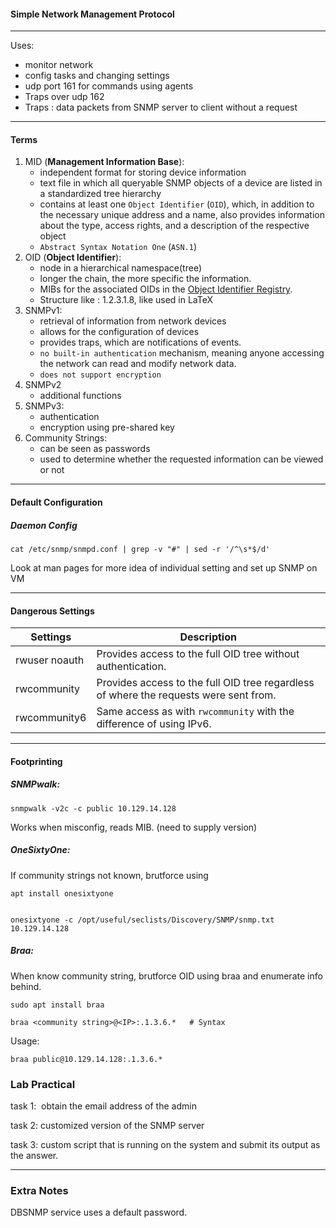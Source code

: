 #### Simple Network Management Protocol

---

Uses:
- monitor network
- config tasks and changing settings
- udp port 161 for commands using agents
- Traps over udp 162
- Traps : data packets from SNMP server to client without a request

---

#### Terms
1. MID (**Management Information Base**):
	- independent format for storing device information
	- text file in which all queryable SNMP objects of a device are listed in a standardized tree hierarchy
	- contains at least one `Object Identifier` (`OID`), which, in addition to the necessary unique address and a name, also provides information about the type, access rights, and a description of the respective object
	- `Abstract Syntax Notation One` (`ASN.1`)
1. OID (**Object Identifier**): 
	- node in a hierarchical namespace(tree)
	- longer the chain, the more specific the information.
	- MIBs for the associated OIDs in the [Object Identifier Registry](https://www.alvestrand.no/objectid/).
	- Structure like : 1.2.3.1.8, like used in LaTeX
2. SNMPv1:
	- retrieval of information from network devices
	- allows for the configuration of devices
	- provides traps, which are notifications of events.
	- `no built-in authentication` mechanism, meaning anyone accessing the network can read and modify network data. 
	- `does not support encryption`
3. SNMPv2
	- additional functions
4. SNMPv3:
	- authentication
	- encryption using pre-shared key
5. Community Strings:
	- can be seen as passwords
	- used to determine whether the requested information can be viewed or not

---

#### Default Configuration

##### Daemon Config

```shell-session
cat /etc/snmp/snmpd.conf | grep -v "#" | sed -r '/^\s*$/d'
```

Look at man pages for more idea of individual setting
and set up SNMP on VM

---

#### Dangerous Settings

| Settings                                       | Description                                                                           |
| ---------------------------------------------- | ------------------------------------------------------------------------------------- |
| rwuser noauth                                  | Provides access to the full OID tree without authentication.                          |
| rwcommunity <community string> <IPv4 address>  | Provides access to the full OID tree regardless of where the requests were sent from. |
| rwcommunity6 <community string> <IPv6 address> | Same access as with `rwcommunity` with the difference of using IPv6.                  |

---

#### Footprinting

##### SNMPwalk:

```shell-session
snmpwalk -v2c -c public 10.129.14.128
```

Works when misconfig, reads MIB. (need to supply version)

##### OneSixtyOne:

If community strings not known, brutforce using

```shell-session
apt install onesixtyone
```

```shell-session

onesixtyone -c /opt/useful/seclists/Discovery/SNMP/snmp.txt 10.129.14.128

```

##### Braa:

When know community string, brutforce OID using braa and enumerate info behind.

```shell-session
sudo apt install braa
```
```shell-session
braa <community string>@<IP>:.1.3.6.*   # Syntax
```

Usage:
```shell-session
braa public@10.129.14.128:.1.3.6.*
```


### Lab Practical

task 1:  obtain the email address of the admin

task 2: customized version of the SNMP server

task 3: custom script that is running on the system and submit its output as the answer.

---
### Extra Notes

DBSNMP service uses a default password.